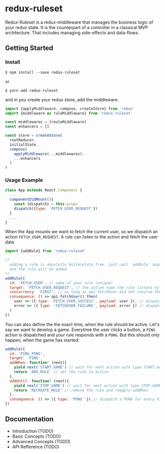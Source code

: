 # redux-ruleset

Redux-Ruleset is a redux-middleware that manages the business logic of your redux state. It is the counterpart of a controller in a classical MVP architecture. That includes managing side-effects and data-flows.

## Getting Started

### Install

```
$ npm install --save redux-ruleset
```

or 

```
$ yarn add redux-ruleset
```

and in you create your redux store, add the middleware:

```javascript
import {applyMiddleware, compose, createStore} from 'redux'
import {middleware as ruleMiddleware} from 'redux-ruleset'

const middlewares = [reuleMiddleware]
const enhancers = []

const store = createStore(
  rootReducer,
  initialState,
  compose(
    applyMiddleware(...middlewares),
    ...enhancers
  )
)
```

### Usage Example

```javascript
class App extends React.Component {
  ...
  componentDidMount(){
    const {dispatch} = this.props
    dispatch({type: 'FETCH_USER_REQUEST'})
  }
  ...
}
```

When the App mounts we want to fetch the current user, so we dispatch an action `FETCH_USER_REQUEST`. A rule can listen to the action and fetch the user data

```javascript
import {addRule} from 'redux-ruleset'

/*
  adding a rule is absolutly boilerplate free. just call `addRule` anywhere in your application
  and the rule will be added
*/
addRule({
  id: 'FETCH_USER', // name of your rule (unique)
  target: 'FETCH_USER_REQUEST', // the action type the rule listens to
  concurrency: 'FIRST', // as long as api.fetchUser did not resolve the rule won't be executed again
  consequence: () => api.fetchUser().then(
    user => ({ type: 'FETCH_USER_SUCCESS', payload: user }), // dispatch success
    error => ({ type: 'FETCHUSER_FAILURE', payload: error }) // dispatch error
  )
})
```

You can also define the the exact time, when the rule should be active. Let's say we want to develop a game. Everytime the user clicks a button, a `PING` action is dispatched and your rule responds with a `PONG`. But this should only happen, when the game has started:

```javascript
addRule({
  id: 'PING_PONG',
  target: 'PING',
  addWhen: function* (next){
    yield next('START_GAME') // wait for next action with type START_GAME
    return 'ADD_RULE' // set the rule to active
  },
  addUntil: function* (next){
    yield next('STOP_GAME') // wait for next action with type STOP_GAME
    return 'RECREATE_RULE' // remove the rule and reapply addWhen
  },
  consequence: () => ({ type: 'PONG' }) // dispatch a PONG for every PING
})
```

## Documentation

- Introduction (TODO)
- Basic Concepts (TODO)
- Advanced Concepts (TODO)
- API Refference (TODO)